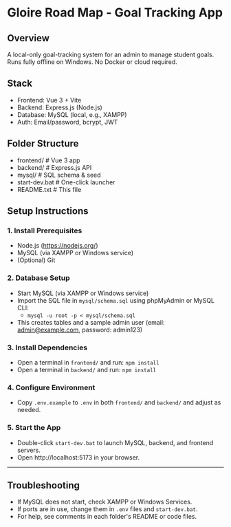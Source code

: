 # Gloire Road Map - Goal Tracking App

## Overview

A local-only goal-tracking system for an admin to manage student goals. Runs fully offline on Windows. No Docker or cloud required.

## Stack

- Frontend: Vue 3 + Vite
- Backend: Express.js (Node.js)
- Database: MySQL (local, e.g., XAMPP)
- Auth: Email/password, bcrypt, JWT

## Folder Structure

- frontend/ # Vue 3 app
- backend/ # Express.js API
- mysql/ # SQL schema & seed
- start-dev.bat # One-click launcher
- README.txt # This file

## Setup Instructions

### 1. Install Prerequisites

- Node.js (https://nodejs.org/)
- MySQL (via XAMPP or Windows service)
- (Optional) Git

### 2. Database Setup

- Start MySQL (via XAMPP or Windows service)
- Import the SQL file in `mysql/schema.sql` using phpMyAdmin or MySQL CLI:
  - `mysql -u root -p < mysql/schema.sql`
- This creates tables and a sample admin user (email: admin@example.com, password: admin123)

### 3. Install Dependencies

- Open a terminal in `frontend/` and run: `npm install`
- Open a terminal in `backend/` and run: `npm install`

### 4. Configure Environment

- Copy `.env.example` to `.env` in both `frontend/` and `backend/` and adjust as needed.

### 5. Start the App

- Double-click `start-dev.bat` to launch MySQL, backend, and frontend servers.
- Open http://localhost:5173 in your browser.

---

## Troubleshooting

- If MySQL does not start, check XAMPP or Windows Services.
- If ports are in use, change them in `.env` files and `start-dev.bat`.
- For help, see comments in each folder's README or code files.
